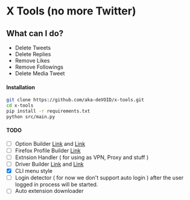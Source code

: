 # X Tools (no more Twitter)

## What can I do?

- Delete Tweets
- Delete Replies
- Remove Likes
- Remove Followings
- Delete Media Tweet

#### Installation

```sh
git clone https://github.com/aka-deVOID/x-tools.git
cd x-tools
pip install -r requirements.txt
python src/main.py
```

#### TODO

- [ ] Option Builder [Link](https://selenium-python.readthedocs.io/api.html#module-selenium.webdriver.firefox.options)
  and [Link](https://selenium-python.readthedocs.io/api.html#module-selenium.webdriver.firefox.options)
- [ ] Firefox Profile
  Builder [Link](https://selenium-python.readthedocs.io/api.html#module-selenium.webdriver.firefox.firefox_profile)
- [ ] Extnsion Handler ( for using as VPN, Proxy and stuff )
- [ ] Driver Builder [Link](https://selenium-python.readthedocs.io/api.html#module-selenium.webdriver.firefox.webdriver)
  and [Link](https://selenium-python.readthedocs.io/api.html#module-selenium.webdriver.firefox.webdriver)
- [x] CLI menu style
- [ ] Login detector ( for now we don't support auto login ) after the user logged in process will be started.
- [ ] Auto extension downloader